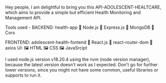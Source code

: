 Hey people, I am delightful to bring you this API-ADOLESCENT-HEALTCARE, 
which aims to provide a simple but efficient Health Monitoring and Management API.

Tools used - 
BACKEND: health-app
    🔧 Node.js
    🔧 Express.js
    🔧 MongoDB
    🔧 Cors

FRONTEND: adolescent-health-fontend
    🎨 React.js
    🎨 react-router-dom
    🎨 axios
UI: 
    🖼️ HTML
    🖼️ CSS
    🖼️ JavaSrcipt

I used node.js version v18.20.4 using the nvm (node version manager), 
because the latest version doesn't work as I expected. Don't go for further lower versions, 
since you might not have some common, useful libraries or supports to run it.
